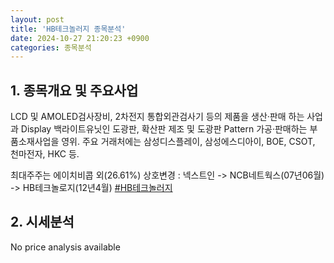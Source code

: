 ```yaml
---
layout: post
title: 'HB테크놀러지 종목분석'
date: 2024-10-27 21:20:23 +0900
categories: 종목분석
---
```


## 1. 종목개요 및 주요사업

LCD 및 AMOLED검사장비, 2차전지 통합외관검사기 등의 제품을 생산·판매 하는 사업과 Display 백라이트유닛인 도광판, 확산판 제조 및 도광판 Pattern 가공·판매하는 부품소재사업을 영위. 주요 거래처에는 삼성디스플레이, 삼성에스디아이, BOE, CSOT, 천마전자, HKC 등.

최대주주는 에이치비콥 외(26.61%)  상호변경 : 넥스트인 -> NCB네트웍스(07년06월) -> HB테크놀로지(12년4월)
[#HB테크놀러지](#)

## 2. 시세분석

No price analysis available
